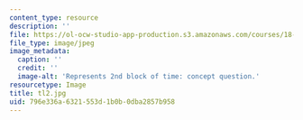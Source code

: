 ```yaml
---
content_type: resource
description: ''
file: https://ol-ocw-studio-app-production.s3.amazonaws.com/courses/18-05-introduction-to-probability-and-statistics-spring-2014/796e336a6321553d1b0b0dba2857b958_tl2.jpg
file_type: image/jpeg
image_metadata:
  caption: ''
  credit: ''
  image-alt: 'Represents 2nd block of time: concept question.'
resourcetype: Image
title: tl2.jpg
uid: 796e336a-6321-553d-1b0b-0dba2857b958
---
```

